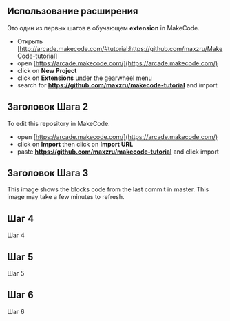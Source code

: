## Использование расширения

Это один из первых шагов в обучающем **extension** in MakeCode.

* Открыть [http://arcade.makecode.com/#tutorial:https://github.com/maxzru/MakeCode-tutorial]
* open [https://arcade.makecode.com/](https://arcade.makecode.com/)
* click on **New Project**
* click on **Extensions** under the gearwheel menu
* search for **https://github.com/maxzru/makecode-tutorial** and import

## Заголовок Шага 2 

To edit this repository in MakeCode.

* open [https://arcade.makecode.com/](https://arcade.makecode.com/)
* click on **Import** then click on **Import URL**
* paste **https://github.com/maxzru/makecode-tutorial** and click import

## Заголовок Шага 3

This image shows the blocks code from the last commit in master.
This image may take a few minutes to refresh.

## Шаг 4

Шаг 4

## Шаг 5

Шаг 5

## Шаг 6

Шаг 6
